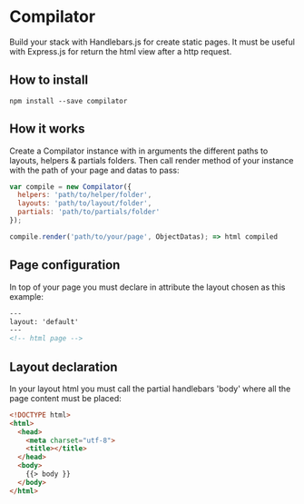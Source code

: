 # Compilator

Build your stack with Handlebars.js for create static pages. It must be useful with Express.js for return the html view after a http request.

## How to install
```terminal
npm install --save compilator
```

## How it works
Create a Compilator instance with in arguments the different paths to layouts, helpers & partials folders. Then call render method of your instance with the path of your page and datas to pass:
```javascript
var compile = new Compilator({
  helpers: 'path/to/helper/folder',
  layouts: 'path/to/layout/folder',
  partials: 'path/to/partials/folder'
});

compile.render('path/to/your/page', ObjectDatas); => html compiled
```

## Page configuration
In top of your page you must declare in attribute the layout chosen as this example:
```html
---
layout: 'default'
---
<!-- html page -->
```

## Layout declaration
In your layout html you must call the partial handlebars 'body' where all the page content must be placed:
```html
<!DOCTYPE html>
<html>
  <head>
    <meta charset="utf-8">
    <title></title>
  </head>
  <body>
    {{> body }}
  </body>
</html>
```

